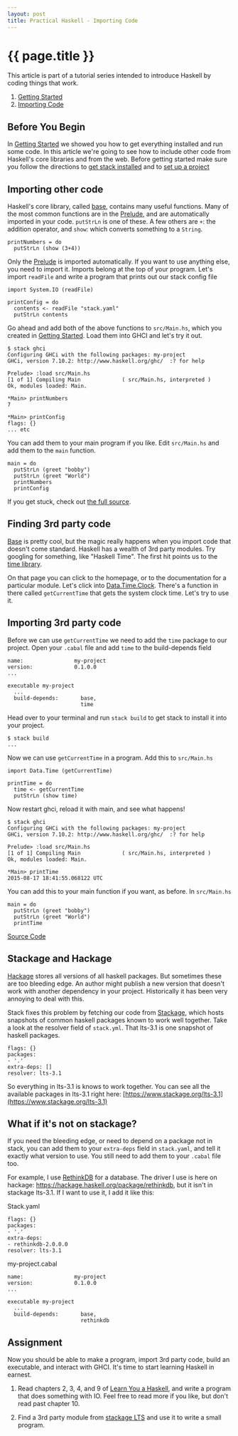 ```yaml
---
layout: post
title: Practical Haskell - Importing Code
---
```


{{ page.title }}
================

This article is part of a tutorial series intended to introduce Haskell by coding things that work.

1. [Getting Started][getting-started]
2. [Importing Code][importing-code]

Before You Begin
----------------

In [Getting Started][getting-started] we showed you how to get everything installed and run some code. In this article we're going to see how to include other code from Haskell's core libraries and from the web. Before getting started make sure you follow the directions to [get stack installed](http://seanhess.github.io/2015/08/04/practical-haskell-getting-started.html#installing-stack) and to [set up a project](http://seanhess.github.io/2015/08/04/practical-haskell-getting-started.html#setting-up-a-new-project)

Importing other code
--------------------

Haskell's core library, called [base][base], contains many useful functions. Many of the most common functions are in the [Prelude][prelude], and are automatically imported in your code. `putStrLn` is one of these. A few others are `+`: the addition operator, and `show`: which converts something to a `String`.

    printNumbers = do
      putStrLn (show (3+4)) 

Only the [Prelude][prelude] is imported automatically. If you want to use anything else, you need to import it. Imports belong at the top of your program. Let's import `readFile` and write a program that prints out our stack config file

    import System.IO (readFile)

    printConfig = do
      contents <- readFile "stack.yaml"
      putStrLn contents

Go ahead and add both of the above functions to `src/Main.hs`, which you created in [Getting Started][getting-started]. Load them into GHCI and let's try it out.

    $ stack ghci
    Configuring GHCi with the following packages: my-project
    GHCi, version 7.10.2: http://www.haskell.org/ghc/  :? for help

    Prelude> :load src/Main.hs
    [1 of 1] Compiling Main             ( src/Main.hs, interpreted )
    Ok, modules loaded: Main.

    *Main> printNumbers
    7

    *Main> printConfig
    flags: {}
    ... etc

You can add them to your main program if you like. Edit `src/Main.hs` and add them to the `main` function.

    main = do
      putStrLn (greet "bobby")
      putStrLn (greet "World")
      printNumbers
      printConfig

If you get stuck, check out [the full source][source].

Finding 3rd party code
----------------------

[Base][base] is pretty cool, but the magic really happens when you import code that doesn't come standard. Haskell has a wealth of 3rd party modules. Try googling for something, like "Haskell Time". The first hit points us to the [time library](https://hackage.haskell.org/package/time).

On that page you can click to the homepage, or to the documentation for a particular module. Let's click into [Data.Time.Clock](https://hackage.haskell.org/package/time-1.5.0.1/docs/Data-Time-Clock.html). There's a function in there called `getCurrentTime` that gets the system clock time. Let's try to use it.

Importing 3rd party code
------------------------

Before we can use `getCurrentTime` we need to add the `time` package to our project. Open your `.cabal` file and add `time` to the build-depends field

    name:                my-project
    version:             0.1.0.0
    ...

    executable my-project
      ...
      build-depends:       base,
                           time

Head over to your terminal and run `stack build` to get stack to install it into your project.

    $ stack build
    ...

Now we can use `getCurrentTime` in a program. Add this to `src/Main.hs`

    import Data.Time (getCurrentTime)

    printTime = do
      time <- getCurrentTime
      putStrLn (show time)

Now restart ghci, reload it with main, and see what happens!

    $ stack ghci
    Configuring GHCi with the following packages: my-project
    GHCi, version 7.10.2: http://www.haskell.org/ghc/  :? for help

    Prelude> :load src/Main.hs
    [1 of 1] Compiling Main             ( src/Main.hs, interpreted )
    Ok, modules loaded: Main.

    *Main> printTime
    2015-08-17 18:41:55.068122 UTC

You can add this to your main function if you want, as before. In `src/Main.hs`

    main = do
      putStrLn (greet "bobby")
      putStrLn (greet "World")
      printTime

[Source Code][source]

Stackage and Hackage
----------------------

[Hackage](http://hackage.haskell.org/) stores all versions of all haskell packages. But sometimes these are too bleeding edge. An author might publish a new version that doesn't work with another dependency in your project. Historically it has been very annoying to deal with this.

Stack fixes this problem by fetching our code from [Stackage][stackage], which hosts snapshots of common haskell packages known to work well together. Take a look at the resolver field of `stack.yml`. That lts-3.1 is one snapshot of haskell packages.

    flags: {}
    packages:
    - '.'
    extra-deps: []
    resolver: lts-3.1

So everything in lts-3.1 is knows to work together. You can see all the available packages in lts-3.1 right here: [https://www.stackage.org/lts-3.1](https://www.stackage.org/lts-3.1)

What if it's not on stackage?
-----------------------------

If you need the bleeding edge, or need to depend on a package not in stack, you can add them to your `extra-deps` field in `stack.yaml`, and tell it exactly what version to use. You still need to add them to your `.cabal` file too.

For example, I use [RethinkDB](http://rethinkdb.com) for a database. The driver I use is here on hackage: https://hackage.haskell.org/package/rethinkdb, but it isn't in stackage lts-3.1. If I want to use it, I add it like this:

Stack.yaml

    flags: {}
    packages:
    - '.'
    extra-deps:
    - rethinkdb-2.0.0.0
    resolver: lts-3.1

my-project.cabal

    name:                my-project
    version:             0.1.0.0
    ...

    executable my-project
      ...
      build-depends:       base,
                           rethinkdb

Assignment
----------
Now you should be able to make a program, import 3rd party code, build an executable, and interact with GHCI. It's time to start learning Haskell in earnest.

1. Read chapters 2, 3, 4, and 9 of [Learn You a Haskell](http://learnyouahaskell.com), and write a program that does something with IO. Feel free to read more if you like, but don't read past chapter 10.

2. Find a 3rd party module from [stackage LTS](http://stackage.org/lts) and use it to write a small program.

[stackage]: https://www.stackage.org/
[importing-code]: http://seanhess.github.io/2015/08/17/practical-haskell-importing-code.html
[getting-started]: http://seanhess.github.io/2015/08/04/practical-haskell-getting-started.html
[prelude]: https://hackage.haskell.org/package/base/docs/Prelude.html
[base]: http://hackage.haskell.org/package/base
[source]: https://github.com/seanhess/practical-haskell/tree/master/02-importing-code
